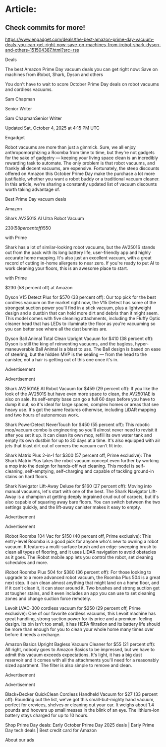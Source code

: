 # Article:

## Check commits for more!
https://www.engadget.com/deals/the-best-amazon-prime-day-vacuum-deals-you-can-get-right-now-save-on-machines-from-irobot-shark-dyson-and-others-151504387.html?src=rss

Deals

The best Amazon Prime Day vacuum deals you can get right now: Save on machines from iRobot, Shark, Dyson and others

You don't have to wait to score October Prime Day deals on robot vacuums and cordless vacuums.

Sam Chapman

Senior Writer

Sam ChapmanSenior Writer

Updated Sat, October 4, 2025 at 4:15 PM UTC

Engadget

Robot vacuums are more than just a gimmick. Sure, we all enjoy anthropomorphizing a Roomba from time to time, but they're not gadgets for the sake of gadgetry — keeping your living space clean is an incredibly rewarding task to automate. The only problem is that robot vacuums, and frankly all decent vacuums, are expensive. Fortunately, the steep discounts offered on Amazon this October Prime Day make the purchase a lot more justifiable, whether you want a robot buddy or a traditional vacuum cleaner. In this article, we're sharing a constantly updated list of vacuum discounts worth taking advantage of.

Best Prime Day vacuum deals

Amazon

Shark AV2501S AI Ultra Robot Vacuum

$230 (58 percent off)$550

with Prime

Shark has a lot of similar-looking robot vacuums, but the AV2501S stands out from the pack with its long battery life, user-friendly app and highly accurate home mapping. It's also just an excellent vacuum, with a great record of cutting in-home allergens to near zero. If you're ready to put AI to work cleaning your floors, this is an awesome place to start.

with Prime

$230 (58 percent off) at Amazon

Dyson V15 Detect Plus for $570 (33 percent off): Our top pick for the best cordless vacuum on the market right now, the V15 Detect has some of the strongest suction power you'll find in a stick vacuum, plus a lightweight design and a dustbin that can hold more dirt and debris than it might seem. This model comes with five cleaning attachments, including the Fluffy Optic cleaner head that has LEDs to illuminate the floor as you're vacuuming so you can better see where all the dust bunnies are.

Dyson Ball Animal Total Clean Upright Vacuum for $410 (38 percent off): Dyson is still the king of reinventing vacuums, and the bagless, hyper-maneuverable Ball Animal is a blast to use. The Ball design is based on ease of steering, but the hidden MVP is the sealing — from the head to the canister, not a hair is getting out of this one once it's in.

Advertisement

Advertisement

Shark AV2501AE AI Robot Vacuum for $459 (29 percent off): If you like the look of the AV2501S but have even more space to clean, the AV2501AE is also on sale. Its self-empty base can go a full 60 days before you have to dump it out, so it's ideal for large spaces, complex homes or areas that see heavy use. It's got the same features otherwise, including LiDAR mapping and two hours of autonomous work.

Shark PowerDetect NeverTouch for $450 (55 percent off): This robotic mop/vacuum combo is engineering so you'll almost never need to revisit it after you set it up. It can clean its own mop, refill its own water tank and empty its own dustbin for up to 30 days at a time. It's also equipped with air jets that blast dirt out of corners the vacuum can't fit into.

Shark Matrix Plus 2-in-1 for $300 (57 percent off, Prime exclusive): The Shark Matrix Plus takes the robot vacuum concept even further by working a mop into the design for hands-off wet cleaning. This model is self-cleaning, self-emptying, self-charging and capable of tackling ground-in stains on hard floors.

Shark Navigator Lift-Away Deluxe for $160 (27 percent off): Moving into manual vacuums, let's start with one of the best. The Shark Navigator Lift-Away is a champion at getting deeply ingrained crud out of carpets, but it's also capable of squaring away bare floors. You can switch between the two settings quickly, and the lift-away canister makes it easy to empty.

Advertisement

Advertisement

iRobot Roomba 104 Vac for $150 (40 percent off, Prime exclusive): This entry-level Roomba is a good pick for anyone who's new to owning a robot vacuum. It features a multi-surface brush and an edge-sweeping brush to clean all types of flooring, and it uses LiDAR navigation to avoid obstacles as it goes. The iRobot mobile app lets you control the robot, set cleaning schedules and more.

iRobot Roomba Plus 504 for $380 (36 percent off): For those looking to upgrade to a more advanced robot vacuum, the Roomba Plus 504 is a great next step. It can clean almost anything that might land on a home floor, and if it can't clean it, it can steer around it. Two brushes and strong suction get at tougher stains, and it even includes an app you can use to set cleaning zones and change suction force remotely.

Levoit LVAC-300 cordless vacuum for $250 (29 percent off, Prime exclusive): One of our favorite cordless vacuums, this Levoit machine has great handling, strong suction power for its price and a premium-feeling design. Its bin isn't too small, it has HEPA filtration and its battery life should be more than enough for you to clean your whole home many times over before it needs a recharge.

Amazon Basics Upright Bagless Vacuum Cleaner for $55 (21 percent off): All right, nobody goes to Amazon Basics to be impressed, but we have to admit this vacuum exceeds expectations. It's light, it has a big dust reservoir and it comes with all the attachments you'll need for a reasonably sized apartment. The filter is also simple to remove and clean.

Advertisement

Advertisement

Black+Decker QuickClean Cordless Handheld Vacuum for $27 (33 percent off): Rounding out the list, we've got this small-but-mighty hand vacuum, perfect for crevices, shelves or cleaning out your car. It weighs about 1.4 pounds and hoovers up small messes in the blink of an eye. The lithium-ion battery stays charged for up to 10 hours.

Shop Prime Day deals: Early October Prime Day 2025 deals | Early Prime Day tech deals | Best credit card for Amazon

About our ads